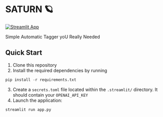 # SATURN 🪐
[![Streamlit App](https://static.streamlit.io/badges/streamlit_badge_black_white.svg)](https://saturn-demo.streamlit.app/)

Simple Automatic Tagger yoU Really Needed

## Quick Start

1. Clone this repository
2. Install the required dependencies by running

```python
pip install -r requirements.txt
```

3. Create a `secrets.toml` file located within the `.streamlit/` directory. It should contain your `OPENAI_API_KEY`
4. Launch the application:

```python
streamlit run app.py
```
